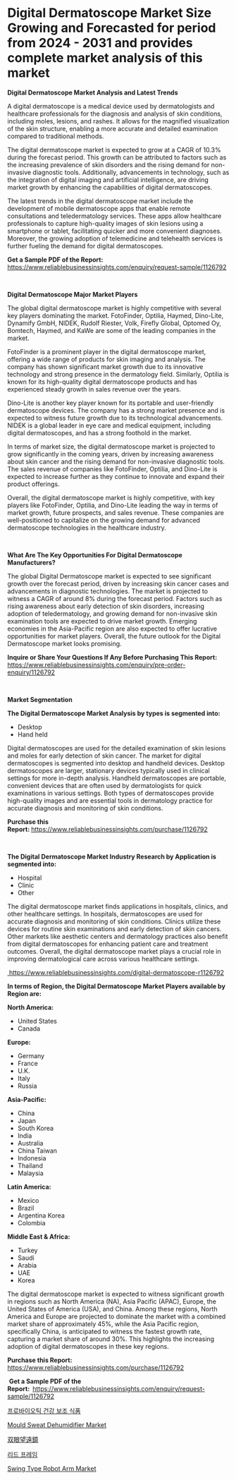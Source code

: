 <p><h1>Digital Dermatoscope Market Size Growing and Forecasted for period from 2024 - 2031 and provides complete market analysis of this market</h1></p><p><strong>Digital Dermatoscope Market Analysis and Latest Trends</strong></p>
<p><p>A digital dermatoscope is a medical device used by dermatologists and healthcare professionals for the diagnosis and analysis of skin conditions, including moles, lesions, and rashes. It allows for the magnified visualization of the skin structure, enabling a more accurate and detailed examination compared to traditional methods.</p><p>The digital dermatoscope market is expected to grow at a CAGR of 10.3% during the forecast period. This growth can be attributed to factors such as the increasing prevalence of skin disorders and the rising demand for non-invasive diagnostic tools. Additionally, advancements in technology, such as the integration of digital imaging and artificial intelligence, are driving market growth by enhancing the capabilities of digital dermatoscopes.</p><p>The latest trends in the digital dermatoscope market include the development of mobile dermatoscope apps that enable remote consultations and teledermatology services. These apps allow healthcare professionals to capture high-quality images of skin lesions using a smartphone or tablet, facilitating quicker and more convenient diagnoses. Moreover, the growing adoption of telemedicine and telehealth services is further fueling the demand for digital dermatoscopes.</p></p>
<p><strong>Get a Sample PDF of the Report:&nbsp;</strong> <a href="https://www.reliablebusinessinsights.com/enquiry/request-sample/1126792">https://www.reliablebusinessinsights.com/enquiry/request-sample/1126792</a></p>
<p>&nbsp;</p>
<p><strong>Digital Dermatoscope Major Market Players</strong></p>
<p><p>The global digital dermatoscope market is highly competitive with several key players dominating the market. FotoFinder, Optilia, Haymed, Dino-Lite, Dynamify GmbH, NIDEK, Rudolf Riester, Volk, Firefly Global, Optomed Oy, Bomtech, Haymed, and KaWe are some of the leading companies in the market.</p><p>FotoFinder is a prominent player in the digital dermatoscope market, offering a wide range of products for skin imaging and analysis. The company has shown significant market growth due to its innovative technology and strong presence in the dermatology field. Similarly, Optilia is known for its high-quality digital dermatoscope products and has experienced steady growth in sales revenue over the years.</p><p>Dino-Lite is another key player known for its portable and user-friendly dermatoscope devices. The company has a strong market presence and is expected to witness future growth due to its technological advancements. NIDEK is a global leader in eye care and medical equipment, including digital dermatoscopes, and has a strong foothold in the market.</p><p>In terms of market size, the digital dermatoscope market is projected to grow significantly in the coming years, driven by increasing awareness about skin cancer and the rising demand for non-invasive diagnostic tools. The sales revenue of companies like FotoFinder, Optilia, and Dino-Lite is expected to increase further as they continue to innovate and expand their product offerings.</p><p>Overall, the digital dermatoscope market is highly competitive, with key players like FotoFinder, Optilia, and Dino-Lite leading the way in terms of market growth, future prospects, and sales revenue. These companies are well-positioned to capitalize on the growing demand for advanced dermatoscope technologies in the healthcare industry.</p></p>
<p>&nbsp;</p>
<p><strong>What Are The Key Opportunities For Digital Dermatoscope Manufacturers?</strong></p>
<p><p>The global Digital Dermatoscope market is expected to see significant growth over the forecast period, driven by increasing skin cancer cases and advancements in diagnostic technologies. The market is projected to witness a CAGR of around 8% during the forecast period. Factors such as rising awareness about early detection of skin disorders, increasing adoption of teledermatology, and growing demand for non-invasive skin examination tools are expected to drive market growth. Emerging economies in the Asia-Pacific region are also expected to offer lucrative opportunities for market players. Overall, the future outlook for the Digital Dermatoscope market looks promising.</p></p>
<p><strong>Inquire or Share Your Questions If Any Before Purchasing This Report:</strong> <a href="https://www.reliablebusinessinsights.com/enquiry/pre-order-enquiry/1126792">https://www.reliablebusinessinsights.com/enquiry/pre-order-enquiry/1126792</a></p>
<p>&nbsp;</p>
<p><strong>Market Segmentation</strong></p>
<p><strong>The Digital Dermatoscope Market Analysis by types is segmented into:</strong></p>
<p><ul><li>Desktop</li><li>Hand held</li></ul></p>
<p><p>Digital dermatoscopes are used for the detailed examination of skin lesions and moles for early detection of skin cancer. The market for digital dermatoscopes is segmented into desktop and handheld devices. Desktop dermatoscopes are larger, stationary devices typically used in clinical settings for more in-depth analysis. Handheld dermatoscopes are portable, convenient devices that are often used by dermatologists for quick examinations in various settings. Both types of dermatoscopes provide high-quality images and are essential tools in dermatology practice for accurate diagnosis and monitoring of skin conditions.</p></p>
<p><strong>Purchase this Report:&nbsp;</strong><a href="https://www.reliablebusinessinsights.com/purchase/1126792">https://www.reliablebusinessinsights.com/purchase/1126792</a></p>
<p>&nbsp;</p>
<p><strong>The Digital Dermatoscope Market Industry Research by Application is segmented into:</strong></p>
<p><ul><li>Hospital</li><li>Clinic</li><li>Other</li></ul></p>
<p><p>The digital dermatoscope market finds applications in hospitals, clinics, and other healthcare settings. In hospitals, dermatoscopes are used for accurate diagnosis and monitoring of skin conditions. Clinics utilize these devices for routine skin examinations and early detection of skin cancers. Other markets like aesthetic centers and dermatology practices also benefit from digital dermatoscopes for enhancing patient care and treatment outcomes. Overall, the digital dermatoscope market plays a crucial role in improving dermatological care across various healthcare settings.</p></p>
<p><a href="https://www.reliablebusinessinsights.com/digital-dermatoscope-r1126792">&nbsp;https://www.reliablebusinessinsights.com/digital-dermatoscope-r1126792</a></p>
<p><strong>In terms of Region, the Digital Dermatoscope Market Players available by Region are:</strong></p>
<p>
    <p> <strong> North America: </strong>
        <ul>
            <li>United States</li>
            <li>Canada</li>
        </ul>
        </p> 
    <p> <strong> Europe: </strong>
        <ul>
            <li>Germany</li>
            <li>France</li>
            <li>U.K.</li>
            <li>Italy</li>
            <li>Russia</li>
        </ul>
        </p> 
    <p> <strong> Asia-Pacific: </strong>
        <ul>
            <li>China</li>
            <li>Japan</li>
            <li>South Korea</li>
            <li>India</li>
            <li>Australia</li>
            <li>China Taiwan</li>
            <li>Indonesia</li>
            <li>Thailand</li>
            <li>Malaysia</li>
        </ul>
        </p> 
    <p> <strong> Latin America: </strong>
        <ul>
            <li>Mexico</li>
            <li>Brazil</li>
            <li>Argentina Korea</li>
            <li>Colombia</li>
        </ul>
        </p> 
    <p> <strong> Middle East & Africa: </strong>
        <ul>
            <li>Turkey</li>
            <li>Saudi</li>
            <li>Arabia</li>
            <li>UAE</li>
            <li>Korea</li>
        </ul>
    </p>
    </p>
<p><p>The digital dermatoscope market is expected to witness significant growth in regions such as North America (NA), Asia Pacific (APAC), Europe, the United States of America (USA), and China. Among these regions, North America and Europe are projected to dominate the market with a combined market share of approximately 45%, while the Asia Pacific region, specifically China, is anticipated to witness the fastest growth rate, capturing a market share of around 30%. This highlights the increasing adoption of digital dermatoscopes in these key regions.</p></p>
<p><strong>Purchase this Report: </strong><a href="https://www.reliablebusinessinsights.com/purchase/1126792">https://www.reliablebusinessinsights.com/purchase/1126792</a></p>
<p>&nbsp;<strong>Get a Sample PDF of the Report:&nbsp;&nbsp;</strong><a href="https://www.reliablebusinessinsights.com/enquiry/request-sample/1126792">https://www.reliablebusinessinsights.com/enquiry/request-sample/1126792</a></p>
<p><strong></strong></p>
<p><p><a href="https://github.com/TimmyMann6767/Market-Research-Report-List-2/blob/main/4428940181143.md">프로바이오틱 건강 보조 식품</a></p><p><a href="https://github.com/DarrenSipes1990/Market-Research-Report-List-1/blob/main/mould-sweat-dehumidifier-market.md">Mould Sweat Dehumidifier Market</a></p><p><a href="https://github.com/CarlieShields/Market-Research-Report-List-1/blob/main/8891403167677.md">双眼望遠鏡</a></p><p><a href="https://github.com/khytkeqagplkzqvh/Market-Research-Report-List-3/blob/main/3905235181142.md">리드 프레임</a></p><p><a href="https://github.com/kmatchooka/Market-Research-Report-List-1/blob/main/swing-type-robot-arm-market.md">Swing Type Robot Arm Market</a></p></p>